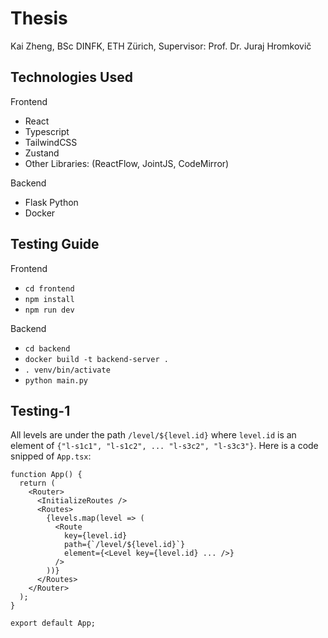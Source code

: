 # Thesis

Kai Zheng, BSc DINFK, ETH Zürich, Supervisor: Prof. Dr. Juraj Hromkovič

## Technologies Used
Frontend
- React
- Typescript
- TailwindCSS
- Zustand
- Other Libraries: (ReactFlow, JointJS, CodeMirror)

Backend
- Flask Python
- Docker

## Testing Guide
Frontend
- `cd frontend`
- `npm install`
- `npm run dev`

Backend
- `cd backend`
- `docker build -t backend-server .`
- `. venv/bin/activate`
- `python main.py`

## Testing-1
All levels are under the path `/level/${level.id}` where `level.id` is an element of `{"l-s1c1", "l-s1c2", ... "l-s3c2", "l-s3c3"}`. Here is a code snipped of `App.tsx`:
```
function App() {
  return (
    <Router>
      <InitializeRoutes />
      <Routes>
        {levels.map(level => (
          <Route
            key={level.id}
            path={`/level/${level.id}`}
            element={<Level key={level.id} ... />}
          />
        ))}
      </Routes>
    </Router>
  );
}

export default App;
```


